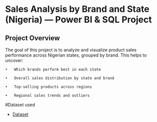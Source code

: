 # Sales Analysis by Brand and State (Nigeria) — Power BI & SQL Project
## Project Overview
The goal of this project is to analyze and visualize product sales performance across Nigerian states, grouped by brand. This helps to uncover:

	•	Which brands perform best in each state
 
	•	Overall sales distribution by state and brand
 
	•	Top-selling products across regions
 
	•	Regional sales trends and outliers
#Dataset used
- <a href="https://github.com/Tomisin-R/portfolioproject/blob/main/state%20breakdown.csv">Dataset</a>
 

